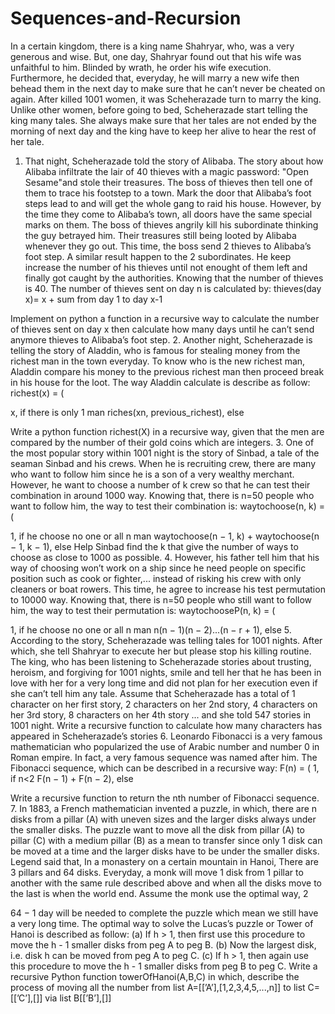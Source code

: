 # Sequences-and-Recursion
In a certain kingdom, there is a king name Shahryar, who, was a very generous
and wise. But, one day, Shahryar found out that his wife was unfaithful to him.
Blinded by wrath, he order his wife execution. Furthermore, he decided that,
everyday, he will marry a new wife then behead them in the next day to make
sure that he can’t never be cheated on again. After killed 1001 women, it was
Scheherazade turn to marry the king. Unlike other women, before going to bed,
Scheherazade start telling the king many tales. She always make sure that her
tales are not ended by the morning of next day and the king have to keep her
alive to hear the rest of her tale.
1. That night, Scheherazade told the story of Alibaba. The story about how
Alibaba infiltrate the lair of 40 thieves with a magic password: "Open
Sesame"and stole their treasures. The boss of thieves then tell one of
them to trace his footstep to a town. Mark the door that Alibaba’s foot
steps lead to and will get the whole gang to raid his house. However, by
the time they come to Alibaba’s town, all doors have the same special
marks on them. The boss of thieves angrily kill his subordinate thinking
the guy betrayed him. Their treasures still being looted by Alibaba
whenever they go out. This time, the boss send 2 thieves to Alibaba’s
foot step. A similar result happen to the 2 subordinates. He keep
increase the number of his thieves until not enought of them left and
finally got caught by the authorities. Knowing that the number of
thieves is 40. The number of thieves sent on day n is calculated by: thieves(day x)= x + sum from day 1 to day x-1

Implement on python a function in a recursive way to calculate the number
of thieves sent on day x then calculate how many days until he can’t send
anymore thieves to Alibaba’s foot step.
2. Another night, Scheherazade is telling the story of Aladdin, who is famous
for stealing money from the richest man in the town everyday. To know
who is the new richest man, Aladdin compare his money to the previous
richest man then proceed break in his house for the loot. The way Aladdin
calculate is describe as follow:
richest(x) = (

x, if there is only 1 man
riches(xn, previous_richest), else

Write a python function richest(X) in a recursive way, given that the men
are compared by the number of their gold coins which are integers.
3. One of the most popular story within 1001 night is the story of Sinbad,
a tale of the seaman Sinbad and his crews. When he is recruiting crew,
there are many who want to follow him since he is a son of a very wealthy
merchant. However, he want to choose a number of k crew so that he can
test their combination in around 1000 way. Knowing that, there is n=50
people who want to follow him, the way to test their combination is:
waytochoose(n, k) = (

1, if he choose no one or all n man
waytochoose(n − 1, k) + waytochoose(n − 1, k − 1), else
Help Sinbad find the k that give the number of ways to choose as close to
1000 as possible.
4. However, his father tell him that his way of choosing won’t work on a ship
since he need people on specific position such as cook or fighter,... instead
of risking his crew with only cleaners or boat rowers. This time, he agree to
increase his test permutation to 10000 way. Knowing that, there is n=50
people who still want to follow him, the way to test their permutation is:
waytochooseP(n, k) = (

1, if he choose no one or all n man
n(n − 1)(n − 2)...(n − r + 1), else
5. According to the story, Scheherazade was telling tales for 1001 nights.
After which, she tell Shahryar to execute her but please stop his killing
routine. The king, who has been listening to Scheherazade stories about
trusting, heroism, and forgiving for 1001 nights, smile and tell her that he
has been in love with her for a very long time and did not plan for her
execution even if she can’t tell him any tale. Assume that Scheherazade
has a total of 1 character on her first story, 2 characters on her 2nd story,
4 characters on her 3rd story, 8 characters on her 4th story ... and she
told 547 stories in 1001 night. Write a recursive function to calculate how
many characters has appeared in Scheherazade’s stories
6. Leonardo Fibonacci is a very famous mathematician who popularized the
use of Arabic number and number 0 in Roman empire. In fact, a very
famous sequence was named after him. The Fibonacci sequence, which
can be described in a recursive way:
F(n) = (
1, if n<2
F(n − 1) + F(n − 2), else

Write a recursive function to return the nth number of Fibonacci sequence.
7. In 1883, a French mathematician invented a puzzle, in which, there are n
disks from a pillar (A) with uneven sizes and the larger disks always under
the smaller disks. The puzzle want to move all the disk from pillar (A)
to pillar (C) with a medium pillar (B) as a mean to transfer since only
1 disk can be moved at a time and the larger disks have to be under the
smaller disks. Legend said that, In a monastery on a certain mountain in
Hanoi, There are 3 pillars and 64 disks. Everyday, a monk will move 1 disk
from 1 pillar to another with the same rule described above and when all
the disks move to the last is when the world end. Assume the monk use
the optimal way, 2

64 − 1 day will be needed to complete the puzzle which
mean we still have a very long time. The optimal way to solve the Lucas’s
puzzle or Tower of Hanoi is described as follow:
(a) If h > 1, then first use this procedure to move the h - 1 smaller disks
from peg A to peg B.
(b) Now the largest disk, i.e. disk h can be moved from peg A to peg C.
(c) If h > 1, then again use this procedure to move the h - 1 smaller
disks from peg B to peg C.
Write a recursive Python function towerOfHanoi(A,B,C) in which,
describe the process of moving all the number from list
A=[[’A’],[1,2,3,4,5,...,n]] to list C=[[’C’],[]] via list B[[’B’],[]]
